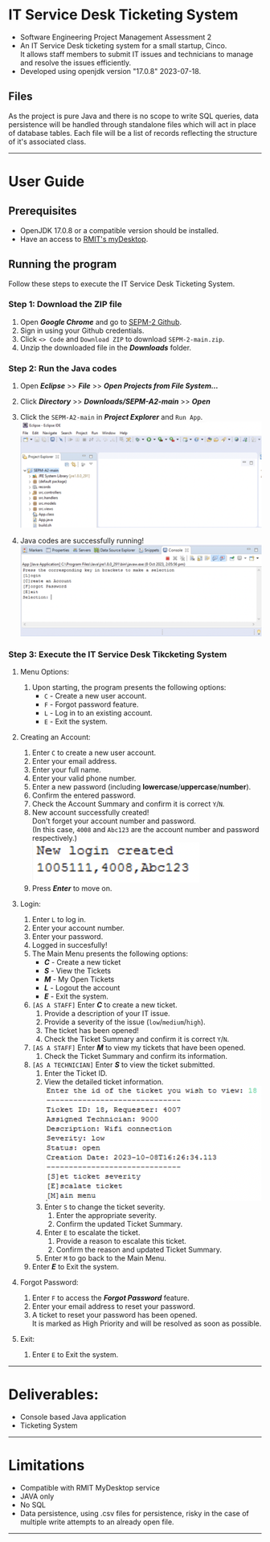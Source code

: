 # IT Service Desk Ticketing System
- Software Engineering Project Management Assessment 2
- An IT Service Desk ticketing system for a small startup, Cinco. 
<br/>It allows staff members to submit IT issues and technicians to manage and resolve the issues efficiently.
- Developed using openjdk version "17.0.8" 2023-07-18.

## Files
As the project is pure Java and there is no scope to write SQL queries, data persistence will be handled through standalone files which will act in place of database tables. Each file will be a list of records reflecting the structure of it's associated class.


---
# User Guide
## Prerequisites 
- OpenJDK 17.0.8 or a compatible version should be installed.
- Have an access to [RMIT's myDesktop](https://mydesktop.rmit.edu.au/).

## Running the program
Follow these steps to execute the IT Service Desk Ticketing System.

### Step 1: Download the ZIP file
1. Open ***Google Chrome*** and go to [SEPM-2 Github](https://github.com/RMITJake/SEPM-A2#compile-and-run-on-linux-using-the-build-script).
2. Sign in using your Github credentials.
3. Click `<> Code` and `Download ZIP` to download `SEPM-2-main.zip`.
4. Unzip the downloaded file in the ***Downloads*** folder. 

### Step 2: Run the Java codes
1. Open ***Eclipse*** >> ***File*** >> ***Open Projects from File System...***
2. Click ***Directory*** >> ***Downloads/SEPM-A2-main*** >> ***Open***
3. Click the `SEPM-A2-main` in ***Project Explorer*** and `Run App`.
<br/>![Screenshot1](https://github.com/RMITJake/SEPM-A2/blob/1a7c87126fa5b65ae0fc21d96013e39ac71f0d00/Screen%20Shot%2056.png) 

4. Java codes are successfully running!
<br/>![Screenshot2](https://github.com/RMITJake/SEPM-A2/blob/19046f501341baf7cbc340c663afd79487f6d12c/Screen%20Shot%2057.png) 

### Step 3: Execute the IT Service Desk Tikcketing System
1. Menu Options: 
    1. Upon starting, the program presents the following options:
        - `C` - Create a new user account.
        - `F` - Forgot password feature.
        - `L` - Log in to an existing account.
        - `E` - Exit the system.

2. Creating an Account:
    1. Enter `C` to create a new user account.
    2. Enter your email address.
    3. Enter your full name.
    4. Enter your valid phone number.
    5. Enter a new password (including **lowercase**/**uppercase**/**number**).
    6. Confirm the entered password.
    7. Check the Account Summary and confirm it is correct `Y`/`N`.
    8. New account successfully created! <br/>Don't forget your account number and password.<br/>(In this case, `4008` and `Abc123` are the account number and password respectively.)
    <br/>![Screenshot3](https://github.com/RMITJake/SEPM-A2/blob/4b68369c7b58db5d56747a2413268c6b36a7380a/Screen%20Shot%2059.png) 
    9. Press ***Enter*** to move on.

3. Login:
    1. Enter `L` to log in.
    2. Enter your account number.
    3. Enter your password.
    4. Logged in succesfully!
    5. The Main Menu presents the following options:
        - ***C*** - Create a new ticket
        - ***S*** - View the Tickets
        - ***M*** - My Open Tickets
        - ***L*** - Logout the account
        - ***E*** - Exit the system.
    6. `[AS A STAFF]` Enter ***C*** to create a new ticket.
        1. Provide a description of your IT issue.
        2. Provide a severity of the issue (`low`/`medium`/`high`).
        3. The ticket has been opened!
        4. Check the Ticket Summary and confirm it is correct `Y`/`N`.
    7. `[AS A STAFF]` Enter ***M*** to view my tickets that have been opened.
        1. Check the Ticket Summary and confirm its information.
    8. `[AS A TECHNICIAN]` Enter ***S*** to view the ticket submitted.
        1. Enter the Ticket ID.
        2. View the detailed ticket information.
        <br/>![Screenshot4](https://github.com/RMITJake/SEPM-A2/blob/4b68369c7b58db5d56747a2413268c6b36a7380a/Screen%20Shot%2058.png) 
        3. Enter `S` to change the ticket severity.
            1. Enter the appropriate severity.
            2. Confirm the updated Ticket Summary.
        4. Enter `E` to escalate the ticket.
            1. Provide a reason to escalate this ticket.
            2. Confirm the reason and updated Ticket Summary.
        5. Enter `M` to go back to the Main Menu.
    9. Enter ***E*** to Exit the system. 


4. Forgot Password:
    1. Enter `F` to access the ***Forgot Password*** feature.
    2. Enter your email address to reset your password.
    3. A ticket to reset your password has been opened.<br/>It is marked as High Priority and will be resolved as soon as possible.


5. Exit:
    1. Enter `E` to Exit the system.


---
# Deliverables:
- Console based Java application
- Ticketing System
---
# Limitations
- Compatible with RMIT MyDesktop service
- JAVA only
- No SQL
- Data persistence, using .csv files for persistence, risky in the case of multiple write attempts to an already open file.
---
